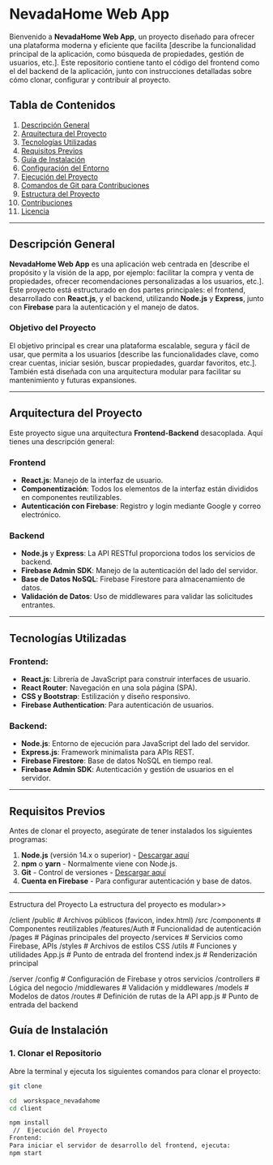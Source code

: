 # NevadaHome Web App

Bienvenido a **NevadaHome Web App**, un proyecto diseñado para ofrecer una plataforma moderna y eficiente que facilita [describe la funcionalidad principal de la aplicación, como búsqueda de propiedades, gestión de usuarios, etc.]. Este repositorio contiene tanto el código del frontend como el del backend de la aplicación, junto con instrucciones detalladas sobre cómo clonar, configurar y contribuir al proyecto.

## Tabla de Contenidos
1. [Descripción General](#descripción-general)
2. [Arquitectura del Proyecto](#arquitectura-del-proyecto)
3. [Tecnologías Utilizadas](#tecnologías-utilizadas)
4. [Requisitos Previos](#requisitos-previos)
5. [Guía de Instalación](#guía-de-instalación)
6. [Configuración del Entorno](#configuración-del-entorno)
7. [Ejecución del Proyecto](#ejecución-del-proyecto)
8. [Comandos de Git para Contribuciones](#comandos-de-git-para-contribuciones)
9. [Estructura del Proyecto](#estructura-del-proyecto)
10. [Contribuciones](#contribuciones)
11. [Licencia](#licencia)

---

## Descripción General

**NevadaHome Web App** es una aplicación web centrada en [describe el propósito y la visión de la app, por ejemplo: facilitar la compra y venta de propiedades, ofrecer recomendaciones personalizadas a los usuarios, etc.]. Este proyecto está estructurado en dos partes principales: el frontend, desarrollado con **React.js**, y el backend, utilizando **Node.js** y **Express**, junto con **Firebase** para la autenticación y el manejo de datos.

### Objetivo del Proyecto

El objetivo principal es crear una plataforma escalable, segura y fácil de usar, que permita a los usuarios [describe las funcionalidades clave, como crear cuentas, iniciar sesión, buscar propiedades, guardar favoritos, etc.]. También está diseñada con una arquitectura modular para facilitar su mantenimiento y futuras expansiones.

---

## Arquitectura del Proyecto

Este proyecto sigue una arquitectura **Frontend-Backend** desacoplada. Aquí tienes una descripción general:

### Frontend

- **React.js**: Manejo de la interfaz de usuario.
- **Componentización**: Todos los elementos de la interfaz están divididos en componentes reutilizables.
- **Autenticación con Firebase**: Registro y login mediante Google y correo electrónico.

### Backend

- **Node.js** y **Express**: La API RESTful proporciona todos los servicios de backend.
- **Firebase Admin SDK**: Manejo de la autenticación del lado del servidor.
- **Base de Datos NoSQL**: Firebase Firestore para almacenamiento de datos.
- **Validación de Datos**: Uso de middlewares para validar las solicitudes entrantes.

---

## Tecnologías Utilizadas

### Frontend:
- **React.js**: Librería de JavaScript para construir interfaces de usuario.
- **React Router**: Navegación en una sola página (SPA).
- **CSS y Bootstrap**: Estilización y diseño responsivo.
- **Firebase Authentication**: Para autenticación de usuarios.

### Backend:
- **Node.js**: Entorno de ejecución para JavaScript del lado del servidor.
- **Express.js**: Framework minimalista para APIs REST.
- **Firebase Firestore**: Base de datos NoSQL en tiempo real.
- **Firebase Admin SDK**: Autenticación y gestión de usuarios en el servidor.

---

## Requisitos Previos

Antes de clonar el proyecto, asegúrate de tener instalados los siguientes programas:

1. **Node.js** (versión 14.x o superior) - [Descargar aquí](https://nodejs.org/)
2. **npm** o **yarn** - Normalmente viene con Node.js.
3. **Git** - Control de versiones - [Descargar aquí](https://git-scm.com/)
4. **Cuenta en Firebase** - Para configurar autenticación y base de datos.

---
Estructura del Proyecto
La estructura del proyecto es modular>> 


/client
    /public             # Archivos públicos (favicon, index.html)
    /src
        /components     # Componentes reutilizables
        /features/Auth  # Funcionalidad de autenticación
        /pages          # Páginas principales del proyecto
        /services       # Servicios como Firebase, APIs
        /styles         # Archivos de estilos CSS
        /utils          # Funciones y utilidades
    App.js              # Punto de entrada del frontend
    index.js            # Renderización principal

/server
    /config             # Configuración de Firebase y otros servicios
    /controllers        # Lógica del negocio
    /middlewares        # Validación y middlewares
    /models             # Modelos de datos
    /routes             # Definición de rutas de la API
    app.js              # Punto de entrada del backend


## Guía de Instalación

### 1. Clonar el Repositorio

Abre la terminal y ejecuta los siguientes comandos para clonar el proyecto:

```bash
git clone 

cd  worskspace_nevadahome
cd client

npm install
 //  Ejecución del Proyecto
Frontend:
Para iniciar el servidor de desarrollo del frontend, ejecuta:
npm start

